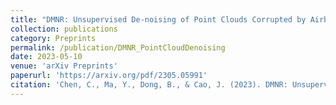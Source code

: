 ```yaml
---
title: "DMNR: Unsupervised De-noising of Point Clouds Corrupted by Airborne Particles"
collection: publications
category: Preprints
permalink: /publication/DMNR_PointCloudDenoising
date: 2023-05-10
venue: 'arXiv Preprints'
paperurl: 'https://arxiv.org/pdf/2305.05991'
citation: 'Chen, C., Ma, Y., Dong, B., & Cao, J. (2023). DMNR: Unsupervised De-noising of Point Clouds Corrupted by Airborne Particles. arXiv preprint arXiv:2305.05991.'
---
```

